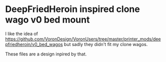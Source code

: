 # DeepFriedHeroin inspired clone wago v0 bed mount

I like the idea of https://github.com/VoronDesign/VoronUsers/tree/master/printer_mods/deepfriedheroin/v0_bed_wagos but sadly they didn't fit my clone wagos.

These files are a design inpired by that.
